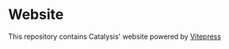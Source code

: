 # Website

This repository contains Catalysis' website powered by [Vitepress](https://vitepress.vuejs.org/)
